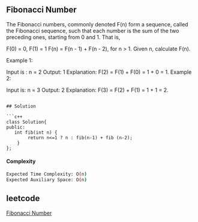 ## Fibonacci Number
The Fibonacci numbers, commonly denoted F(n) form a sequence, called the Fibonacci sequence, such that each number is the sum of the two preceding ones, starting from 0 and 1. That is,

F(0) = 0, F(1) = 1
F(n) = F(n - 1) + F(n - 2), for n > 1.
Given n, calculate F(n).

 

Example 1:

Input is : n = 2
Output: 1
Explanation: F(2) = F(1) + F(0) = 1 + 0 = 1.
Example 2:

Input is: n = 3
Output: 2
Explanation: F(3) = F(2) + F(1) = 1 + 1 = 2.
```

## Solution 

```c++
class Solution{
public:
   int fib(int n) {
        return n<=1 ? n : fib(n-1) + fib (n-2);
    }
};
```
#### Complexity
```bash
Expected Time Complexity: O(n)
Expected Auxiliary Space: O(n)


```
## leetcode
[Fibonacci Number](https://leetcode.com/problems/fibonacci-number/description/)
